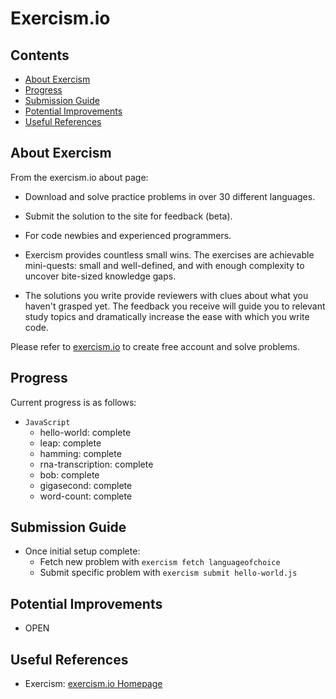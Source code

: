# Exercism.io #

## Contents ##
* [About Exercism](#about-exercism)
* [Progress](#progress)
* [Submission Guide](#submission-guide)
* [Potential Improvements](#potential-improvements)
* [Useful References](#useful-references)


## About Exercism ##
From the exercism.io about page:
* Download and solve practice problems in over 30 different languages.
* Submit the solution to the site for feedback (beta).
* For code newbies and experienced programmers.

* Exercism provides countless small wins. The exercises are achievable mini-quests: small and well-defined, and with enough complexity to uncover bite-sized knowledge gaps.
* The solutions you write provide reviewers with clues about what you haven't grasped yet. The feedback you receive will guide you to relevant study topics and dramatically increase the ease with which you write code.

Please refer to [exercism.io](http://exercism.io/) to create free account and solve problems.


## Progress ##
Current progress is as follows:
* `JavaScript`
  * hello-world: complete
  * leap: complete
  * hamming: complete
  * rna-transcription: complete
  * bob: complete
  * gigasecond: complete
  * word-count: complete


## Submission Guide ##
* Once initial setup complete:
  * Fetch new problem with `exercism fetch languageofchoice`
  * Submit specific problem with `exercism submit hello-world.js`


## Potential Improvements ##
* OPEN


## Useful References ##
* Exercism: [exercism.io Homepage](http://exercism.io/)

